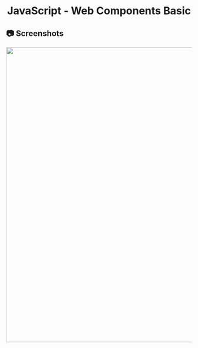 <h1 align="center">
   JavaScript - Web Components Basic
</h1>

<h2>
📷 Screenshots
</h2>

<p align="center">
  <img src="https://github.com/ozkannbuyuk/js-exercises/assets/111967202/720403a4-55e9-475d-b095-ec18af9b1edb" width="800" />
</p>
